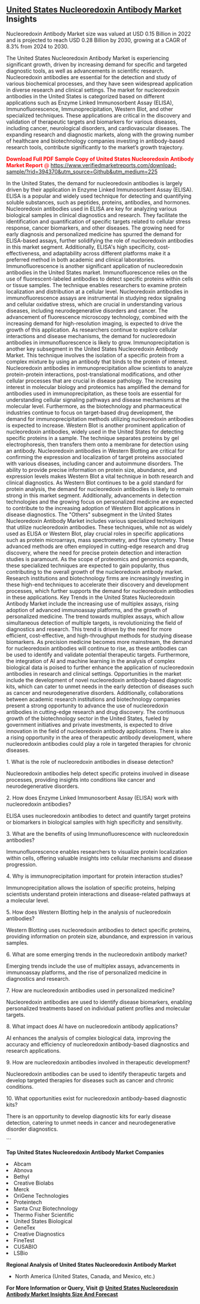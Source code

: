 <h2><a href="https://www.verifiedmarketreports.com/download-sample/?rid=394370&amp;utm_source=Github&amp;utm_medium=225" target="_blank">United States Nucleoredoxin Antibody Market</a> Insights</h2><p>Nucleoredoxin Antibody Market size was valued at USD 0.15 Billion in 2022 and is projected to reach USD 0.28 Billion by 2030, growing at a CAGR of 8.3% from 2024 to 2030.</p><p> <p>The United States Nucleoredoxin Antibody Market is experiencing significant growth, driven by increasing demand for specific and targeted diagnostic tools, as well as advancements in scientific research. Nucleoredoxin antibodies are essential for the detection and study of various biochemical processes, and they have seen widespread application in diverse research and clinical settings. The market for nucleoredoxin antibodies in the United States is categorized based on different applications such as Enzyme Linked Immunosorbent Assay (ELISA), Immunofluorescence, Immunoprecipitation, Western Blot, and other specialized techniques. These applications are critical in the discovery and validation of therapeutic targets and biomarkers for various diseases, including cancer, neurological disorders, and cardiovascular diseases. The expanding research and diagnostic markets, along with the growing number of healthcare and biotechnology companies investing in antibody-based research tools, contribute significantly to the market’s growth trajectory. <p><span class=""><span style="color: #ff0000;"><strong>Download Full PDF Sample Copy of United States Nucleoredoxin Antibody Market Report</strong> @ </span><a href="https://www.verifiedmarketreports.com/download-sample/?rid=394370&amp;utm_source=Github&amp;utm_medium=225" target="_blank">https://www.verifiedmarketreports.com/download-sample/?rid=394370&amp;utm_source=Github&amp;utm_medium=225</a></span></p> In the United States, the demand for nucleoredoxin antibodies is largely driven by their application in Enzyme Linked Immunosorbent Assay (ELISA). ELISA is a popular and widely used technique for detecting and quantifying soluble substances, such as peptides, proteins, antibodies, and hormones. Nucleoredoxin antibodies used in ELISA are key for analyzing various biological samples in clinical diagnostics and research. They facilitate the identification and quantification of specific targets related to cellular stress response, cancer biomarkers, and other diseases. The growing need for early diagnosis and personalized medicine has spurred the demand for ELISA-based assays, further solidifying the role of nucleoredoxin antibodies in this market segment. Additionally, ELISA's high specificity, cost-effectiveness, and adaptability across different platforms make it a preferred method in both academic and clinical laboratories. Immunofluorescence is another significant application of nucleoredoxin antibodies in the United States market. Immunofluorescence relies on the use of fluorescent-labeled antibodies to detect specific proteins within cells or tissue samples. The technique enables researchers to examine protein localization and distribution at a cellular level. Nucleoredoxin antibodies in immunofluorescence assays are instrumental in studying redox signaling and cellular oxidative stress, which are crucial in understanding various diseases, including neurodegenerative disorders and cancer. The advancement of fluorescence microscopy technology, combined with the increasing demand for high-resolution imaging, is expected to drive the growth of this application. As researchers continue to explore cellular interactions and disease mechanisms, the demand for nucleoredoxin antibodies in immunofluorescence is likely to grow. Immunoprecipitation is another key subsegment in the United States Nucleoredoxin Antibody Market. This technique involves the isolation of a specific protein from a complex mixture by using an antibody that binds to the protein of interest. Nucleoredoxin antibodies in immunoprecipitation allow scientists to analyze protein-protein interactions, post-translational modifications, and other cellular processes that are crucial in disease pathology. The increasing interest in molecular biology and proteomics has amplified the demand for antibodies used in immunoprecipitation, as these tools are essential for understanding cellular signaling pathways and disease mechanisms at the molecular level. Furthermore, as the biotechnology and pharmaceutical industries continue to focus on target-based drug development, the demand for immunoprecipitation methods utilizing nucleoredoxin antibodies is expected to increase. Western Blot is another prominent application of nucleoredoxin antibodies, widely used in the United States for detecting specific proteins in a sample. The technique separates proteins by gel electrophoresis, then transfers them onto a membrane for detection using an antibody. Nucleoredoxin antibodies in Western Blotting are critical for confirming the expression and localization of target proteins associated with various diseases, including cancer and autoimmune disorders. The ability to provide precise information on protein size, abundance, and expression levels makes Western Blot a vital technique in both research and clinical diagnostics. As Western Blot continues to be a gold standard for protein analysis, the demand for nucleoredoxin antibodies is likely to remain strong in this market segment. Additionally, advancements in detection technologies and the growing focus on personalized medicine are expected to contribute to the increasing adoption of Western Blot applications in disease diagnostics. The "Others" subsegment in the United States Nucleoredoxin Antibody Market includes various specialized techniques that utilize nucleoredoxin antibodies. These techniques, while not as widely used as ELISA or Western Blot, play crucial roles in specific applications such as protein microarrays, mass spectrometry, and flow cytometry. These advanced methods are often employed in cutting-edge research and drug discovery, where the need for precise protein detection and interaction studies is paramount. As the scope of proteomics and genomics expands, these specialized techniques are expected to gain popularity, thus contributing to the overall growth of the nucleoredoxin antibody market. Research institutions and biotechnology firms are increasingly investing in these high-end techniques to accelerate their discovery and development processes, which further supports the demand for nucleoredoxin antibodies in these applications. Key Trends in the United States Nucleoredoxin Antibody Market include the increasing use of multiplex assays, rising adoption of advanced immunoassay platforms, and the growth of personalized medicine. The trend towards multiplex assays, which allow simultaneous detection of multiple targets, is revolutionizing the field of diagnostics and research. This trend is driven by the need for more efficient, cost-effective, and high-throughput methods for studying disease biomarkers. As precision medicine becomes more mainstream, the demand for nucleoredoxin antibodies will continue to rise, as these antibodies can be used to identify and validate potential therapeutic targets. Furthermore, the integration of AI and machine learning in the analysis of complex biological data is poised to further enhance the application of nucleoredoxin antibodies in research and clinical settings. Opportunities in the market include the development of novel nucleoredoxin antibody-based diagnostic kits, which can cater to unmet needs in the early detection of diseases such as cancer and neurodegenerative disorders. Additionally, collaborations between academic research institutions and biotechnology companies present a strong opportunity to advance the use of nucleoredoxin antibodies in cutting-edge research and drug discovery. The continuous growth of the biotechnology sector in the United States, fueled by government initiatives and private investments, is expected to drive innovation in the field of nucleoredoxin antibody applications. There is also a rising opportunity in the area of therapeutic antibody development, where nucleoredoxin antibodies could play a role in targeted therapies for chronic diseases. <p>1. What is the role of nucleoredoxin antibodies in disease detection?</p> <p>Nucleoredoxin antibodies help detect specific proteins involved in disease processes, providing insights into conditions like cancer and neurodegenerative disorders.</p> <p>2. How does Enzyme Linked Immunosorbent Assay (ELISA) work with nucleoredoxin antibodies?</p> <p>ELISA uses nucleoredoxin antibodies to detect and quantify target proteins or biomarkers in biological samples with high specificity and sensitivity.</p> <p>3. What are the benefits of using Immunofluorescence with nucleoredoxin antibodies?</p> <p>Immunofluorescence enables researchers to visualize protein localization within cells, offering valuable insights into cellular mechanisms and disease progression.</p> <p>4. Why is immunoprecipitation important for protein interaction studies?</p> <p>Immunoprecipitation allows the isolation of specific proteins, helping scientists understand protein interactions and disease-related pathways at a molecular level.</p> <p>5. How does Western Blotting help in the analysis of nucleoredoxin antibodies?</p> <p>Western Blotting uses nucleoredoxin antibodies to detect specific proteins, providing information on protein size, abundance, and expression in various samples.</p> <p>6. What are some emerging trends in the nucleoredoxin antibody market?</p> <p>Emerging trends include the use of multiplex assays, advancements in immunoassay platforms, and the rise of personalized medicine in diagnostics and research.</p> <p>7. How are nucleoredoxin antibodies used in personalized medicine?</p> <p>Nucleoredoxin antibodies are used to identify disease biomarkers, enabling personalized treatments based on individual patient profiles and molecular targets.</p> <p>8. What impact does AI have on nucleoredoxin antibody applications?</p> <p>AI enhances the analysis of complex biological data, improving the accuracy and efficiency of nucleoredoxin antibody-based diagnostics and research applications.</p> <p>9. How are nucleoredoxin antibodies involved in therapeutic development?</p> <p>Nucleoredoxin antibodies can be used to identify therapeutic targets and develop targeted therapies for diseases such as cancer and chronic conditions.</p> <p>10. What opportunities exist for nucleoredoxin antibody-based diagnostic kits?</p> <p>There is an opportunity to develop diagnostic kits for early disease detection, catering to unmet needs in cancer and neurodegenerative disorder diagnostics.</p> ```</p><p><strong>Top United States Nucleoredoxin Antibody Market Companies</strong></p><div data-test-id=""><p><li>Abcam</li><li> Abnova</li><li> Bethyl</li><li> Creative Biolabs</li><li> Merck</li><li> OriGene Technologies</li><li> Proteintech</li><li> Santa Cruz Biotechnology</li><li> Thermo Fisher Scientific</li><li> United States Biological</li><li> GeneTex</li><li> Creative Diagnostics</li><li> FineTest</li><li> CUSABIO</li><li> LSBio</li></p><div><strong>Regional Analysis of&nbsp;United States Nucleoredoxin Antibody Market</strong></div><ul><li dir="ltr"><p dir="ltr">North America&nbsp;(United States, Canada, and Mexico, etc.)</p></li></ul><p><strong>For More Information or Query, Visit @&nbsp;</strong><strong><a href="https://www.verifiedmarketreports.com/product/nucleoredoxin-antibody-market/?utm_source=Github&amp;utm_medium=225" target="_blank">United States Nucleoredoxin Antibody Market Insights Size And Forecast</a></strong></p></div>
